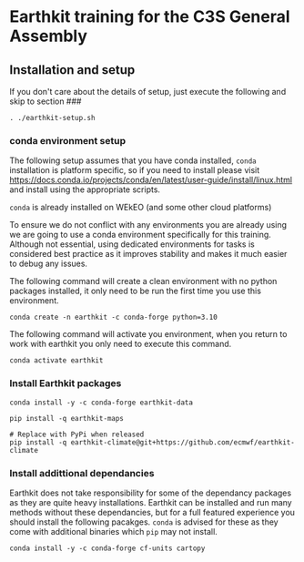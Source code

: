 # Earthkit training for the C3S General Assembly




## Installation and setup

If you don't care about the details of setup, just execute the following and skip to section ###

```
. ./earthkit-setup.sh
```

### conda environment setup

The following setup assumes that you have conda installed,
`conda` installation is platform specific, so if you need to install
please visit https://docs.conda.io/projects/conda/en/latest/user-guide/install/linux.html
and install using the appropriate scripts.

`conda` is already installed on WEkEO (and some other cloud platforms)

To ensure we do not conflict with any environments you are already using we are going to use a conda environment specifically for this training. Although not essential, using dedicated environments for tasks is considered best practice as it improves stability and makes it much easier to debug any issues.

The following command will create a clean environment with no python packages installed, it only need to be run the first time you use this environment. 

```
conda create -n earthkit -c conda-forge python=3.10 
```

The following command will activate you environment, when you return to work with earthkit you only need to execute this command.

```
conda activate earthkit
```

### Install Earthkit packages
```
conda install -y -c conda-forge earthkit-data 

pip install -q earthkit-maps

# Replace with PyPi when released
pip install -q earthkit-climate@git+https://github.com/ecmwf/earthkit-climate
```

### Install addittional dependancies
Earthkit does not take responsibility for some of the dependancy packages as they are quite heavy
installations. Earthkit can be installed and run many methods without these dependancies, but for a full
featured experience you should install the following pacakges. `conda` is advised for these as they come
with additional binaries which `pip` may not install.

```
conda install -y -c conda-forge cf-units cartopy 
```
